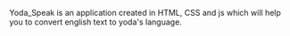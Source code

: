 Yoda_Speak is an application created in HTML, CSS and js which will help you to convert english text to yoda's language.

